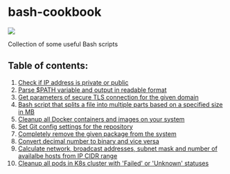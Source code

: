 # bash-cookbook 
![](https://i.imgur.com/1cl8FAf.png)

Collection of some useful Bash scripts

## Table of contents:
1. [Check if IP address is private or public](../../tree/check-ip-type)
2. [Parse $PATH variable and output in readable format](../../tree/parse-path)
3. [Get parameters of secure TLS connection for the given domain](../../tree/tls-info)
4. [Bash script that splits a file into multiple parts based on a specified size in MB](../../tree/split-file)
5. [Cleanup all Docker containers and images on your system](../../tree/docker-cleanup)
6. [Set Git config settings for the repository](../../tree/git-account-switcher)
7. [Completely remove the given package from the system](../../tree/remove-package)
8. [Convert decimal number to binary and vice versa](../../tree/bdconvert)
9. [Calculate network, broadcast addresses, subnet mask and number of availalbe hosts from IP CIDR range](../../tree/cidrcalc)
10. [Cleanup all pods in K8s cluster with 'Failed' or 'Unknown' statuses](../../tree/k8s-cleanup-pods)